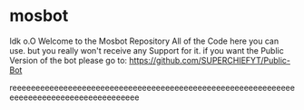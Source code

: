 # mosbot
Idk o.O
Welcome to the Mosbot Repository 
All of the Code here you can use. but you really won't receive any Support for it. if you want the Public Version of the bot please go to: https://github.com/SUPERCHIEFYT/Public-Bot 

reeeeeeeeeeeeeeeeeeeeeeeeeeeeeeeeeeeeeeeeeeeeeeeeeeeeeeeeeeeeeeeeeeeeeeeeeeeeeeeeeeeeeeeee
